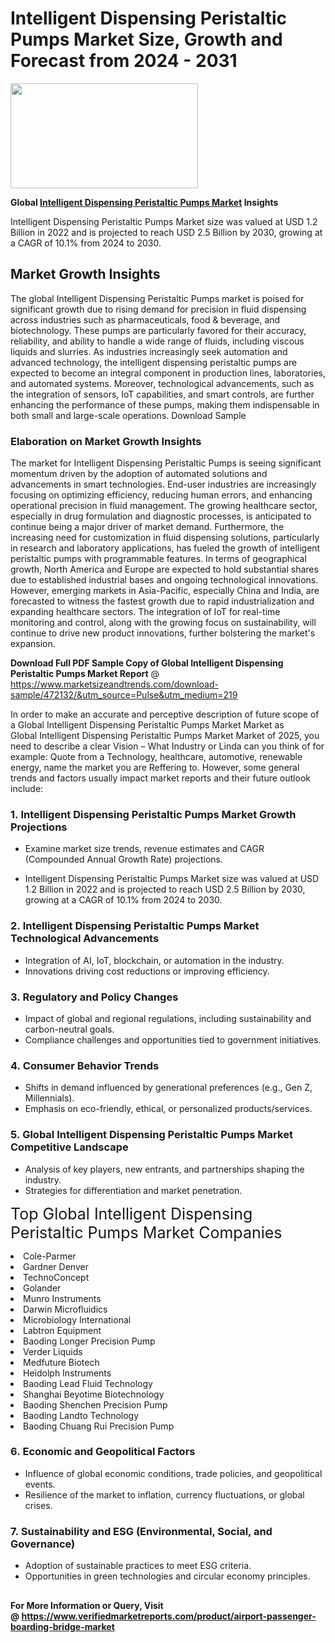 <H1>Intelligent Dispensing Peristaltic Pumps Market Size, Growth and Forecast from 2024 - 2031</H1><img class="aligncenter size-medium wp-image-584254" src="https://thirdeyenews.in/wp-content/uploads/2024/09/Global-Market-Research-300x168.jpeg" alt="" width="300" height="168" /><p><strong>Global&nbsp;<a href="https://www.marketsizeandtrends.com/download-sample/472132/&amp;utm_source=Pulse&amp;utm_medium=219">Intelligent Dispensing Peristaltic Pumps Market</a> Insights</strong></p><p>Intelligent Dispensing Peristaltic Pumps Market size was valued at USD 1.2 Billion in 2022 and is projected to reach USD 2.5 Billion by 2030, growing at a CAGR of 10.1% from 2024 to 2030.</p><p><h2>Market Growth Insights</h2> The global Intelligent Dispensing Peristaltic Pumps market is poised for significant growth due to rising demand for precision in fluid dispensing across industries such as pharmaceuticals, food & beverage, and biotechnology. These pumps are particularly favored for their accuracy, reliability, and ability to handle a wide range of fluids, including viscous liquids and slurries. As industries increasingly seek automation and advanced technology, the intelligent dispensing peristaltic pumps are expected to become an integral component in production lines, laboratories, and automated systems. Moreover, technological advancements, such as the integration of sensors, IoT capabilities, and smart controls, are further enhancing the performance of these pumps, making them indispensable in both small and large-scale operations. Download Sample <h3>Elaboration on Market Growth Insights</h3> The market for Intelligent Dispensing Peristaltic Pumps is seeing significant momentum driven by the adoption of automated solutions and advancements in smart technologies. End-user industries are increasingly focusing on optimizing efficiency, reducing human errors, and enhancing operational precision in fluid management. The growing healthcare sector, especially in drug formulation and diagnostic processes, is anticipated to continue being a major driver of market demand. Furthermore, the increasing need for customization in fluid dispensing solutions, particularly in research and laboratory applications, has fueled the growth of intelligent peristaltic pumps with programmable features. In terms of geographical growth, North America and Europe are expected to hold substantial shares due to established industrial bases and ongoing technological innovations. However, emerging markets in Asia-Pacific, especially China and India, are forecasted to witness the fastest growth due to rapid industrialization and expanding healthcare sectors. The integration of IoT for real-time monitoring and control, along with the growing focus on sustainability, will continue to drive new product innovations, further bolstering the market's expansion. </p><p><span class=""><strong>Download Full PDF Sample Copy of Global Intelligent Dispensing Peristaltic Pumps Market Report</strong> @ <a href="https://www.marketsizeandtrends.com/download-sample/472132/&amp;utm_source=Pulse&amp;utm_medium=219" target="_blank">https://www.marketsizeandtrends.com/download-sample/472132/&amp;utm_source=Pulse&amp;utm_medium=219</a></span></p><p>In order to make an accurate and perceptive description of future scope of a Global&nbsp;Intelligent Dispensing Peristaltic Pumps Market Market as Global&nbsp;Intelligent Dispensing Peristaltic Pumps Market Market of 2025, you need to describe a clear Vision &ndash; What Industry or Linda can you think of for example: Quote from a Technology, healthcare, automotive, renewable energy, name the market you are Reffering to. However, some general trends and factors usually impact market reports and their future outlook include:</p><h3>1.&nbsp;<strong>Intelligent Dispensing Peristaltic Pumps Market Growth Projections</strong></h3><ul><li>Examine market size trends, revenue estimates and CAGR (Compounded Annual Growth Rate) projections.</li><li><p>Intelligent Dispensing Peristaltic Pumps Market size was valued at USD 1.2 Billion in 2022 and is projected to reach USD 2.5 Billion by 2030, growing at a CAGR of 10.1% from 2024 to 2030.</p></li></ul><h3>2.&nbsp;<strong>Intelligent Dispensing Peristaltic Pumps Market Technological Advancements</strong></h3><ul><li>Integration of AI, IoT, blockchain, or automation in the industry.</li><li>Innovations driving cost reductions or improving efficiency.</li></ul><h3>3.&nbsp;<strong>Regulatory and Policy Changes</strong></h3><ul><li>Impact of global and regional regulations, including sustainability and carbon-neutral goals.</li><li>Compliance challenges and opportunities tied to government initiatives.</li></ul><h3>4.&nbsp;<strong>Consumer Behavior Trends</strong></h3><ul><li>Shifts in demand influenced by generational preferences (e.g., Gen Z, Millennials).</li><li>Emphasis on eco-friendly, ethical, or personalized products/services.</li></ul><h3>5.&nbsp;<strong>Global Intelligent Dispensing Peristaltic Pumps Market Competitive Landscape</strong></h3><ul><li>Analysis of key players, new entrants, and partnerships shaping the industry.</li><li>Strategies for differentiation and market penetration.</li></ul><p data-pm-slice="1 1 []"><span style="color: inherit; font-family: inherit; font-size: 25px;">Top Global Intelligent Dispensing Peristaltic Pumps Market Companies</span></p><div class="" data-test-id=""><p><li>Cole-Parmer</li><li> Gardner Denver</li><li> TechnoConcept</li><li> Golander</li><li> Munro Instruments</li><li> Darwin Microfluidics</li><li> Microbiology International</li><li> Labtron Equipment</li><li> Baoding Longer Precision Pump</li><li> Verder Liquids</li><li> Medfuture Biotech</li><li> Heidolph Instruments</li><li> Baoding Lead Fluid Technology</li><li> Shanghai Beyotime Biotechnology</li><li> Baoding Shenchen Precision Pump</li><li> Baoding Landto Technology</li><li> Baoding Chuang Rui Precision Pump</li></p></div><h3>6.&nbsp;<strong>Economic and Geopolitical Factors</strong></h3><ul><li>Influence of global economic conditions, trade policies, and geopolitical events.</li><li>Resilience of the market to inflation, currency fluctuations, or global crises.</li></ul><h3>7.&nbsp;<strong>Sustainability and ESG (Environmental, Social, and Governance)</strong></h3><ul><li>Adoption of sustainable practices to meet ESG criteria.</li><li>Opportunities in green technologies and circular economy principles.</li></ul><h2><strong style="font-size: 14px;">For More Information or Query, Visit @&nbsp;</strong><a style="background-color: #ffffff; font-size: 14px;" href="https://www.marketsizeandtrends.com/report/intelligent-dispensing-peristaltic-pumps-market/" target="_blank">https://www.verifiedmarketreports.com/product/airport-passenger-boarding-bridge-market</a></h2>
